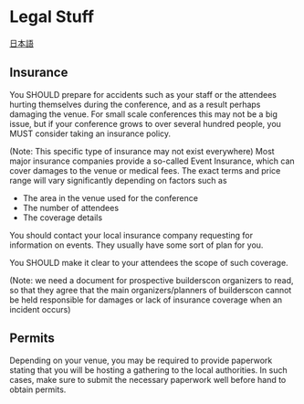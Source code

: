# Legal Stuff

[日本語](translations/ja/HOWTO-Legal.md)

## Insurance

You SHOULD prepare for accidents such as your staff or the attendees hurting themselves during the conference, and as a result perhaps damaging the venue. For small scale conferences this may not be a big issue, but if your conference grows to over several hundred people, you MUST consider taking an insurance policy.

(Note: This specific type of insurance may not exist everywhere) Most major insurance companies provide a so-called Event Insurance, which can cover damages to the venue or medical fees. The exact terms and price range will vary significantly depending on factors such as 

* The area in the venue used for the conference
* The number of attendees
* The coverage details

You should contact your local insurance company requesting for information on events. They usually have some sort of plan for you.

You SHOULD make it clear to your attendees the scope of such coverage. 

(Note: we need a document for prospective builderscon organizers to read, so that they agree that the main organizers/planners of builderscon cannot be held responsible for damages or lack of insurance coverage when an incident occurs)

## Permits

Depending on your venue, you may be required to provide paperwork stating that you will be hosting a gathering to the local authorities. In such cases, make sure to submit the necessary paperwork well before hand to obtain permits.